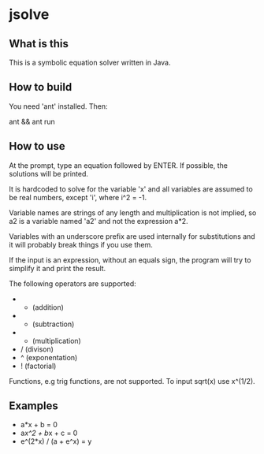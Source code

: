 jsolve
======

What is this
------------

This is a symbolic equation solver written in Java.

How to build
------------

You need 'ant' installed. Then:

ant && ant run

How to use
----------

At the prompt, type an equation followed by ENTER. If possible, the solutions will be printed.

It is hardcoded to solve for the variable 'x' and all variables are assumed to be real numbers, except 'i', where i^2 = -1.

Variable names are strings of any length and multiplication is not implied, so a2 is a variable named 'a2' and not the expression a*2.

Variables with an underscore prefix are used internally for substitutions and it will probably break things if you use them.

If the input is an expression, without an equals sign, the program will try to simplify it and print the result.

The following operators are supported:

 * + (addition)
 * - (subtraction)
 * * (multiplication)
 * / (divison)
 * ^ (exponentation)
 * ! (factorial)

Functions, e.g trig functions, are not supported. To input sqrt(x) use x^(1/2).

Examples
--------

* a*x + b = 0
* a*x^2 + b*x + c = 0
* e^(2*x) / (a + e^x) = y
